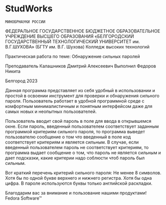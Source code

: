 # StudWorks
	МИНОБРНАУКИ РОССИИ
ФЕДЕРАЛЬНОЕ ГОСУДАРСТВЕННОЕ БЮДЖЕТНОЕ ОБРАЗОВАТЕЛЬНОЕ УЧРЕЖДЕНИЕ ВЫСШЕГО ОБРАЗОВАНИЯ
«БЕЛГОРОДСКИЙ ГОСУДАРСТВЕННЫЙ
ТЕХНОЛОГИЧЕСКИЙ УНИВЕРСИТЕТ им. В.Г.ШУХОВА»
(БГТУ им. В.Г. Шухова)
Колледж высоких технологий

Практическая работа по теме: 
Обнаружение сильных паролей

Преподаватель 
Калашников Дмитрий Алексеевич
Выполнил
Федоров Никита

Белгород 2023

Данная программа представляет из себя удобный в использовании и простой в освоении инструмент для проверки и обнаружения сильного пароля.
Пользователь работает в удобной программной среде с комфортным минималистичным и понятным интерфейсом даже для самых новых и неопытных пользователей.
 
Пользователь вводит свой пароль в поле для ввода в открывшемся окне. 
Если пароль, введенный пользователем соответствует заданным программой критериям сильного пароля, то программа выведет пользователю сообщение о том что введенный в поле код соответствует критериям и является сильным.
В случае, если введенный пользователем пароль не соответствует критериям, то программа выдает сообщение о том, что пароль не является сильным и дает подсказки, какие критерии надо соблюсти чтоб пароль был сильным.  

Вот краткий перечень критерий сильного пароля:
Не менее 8 символов.
Хотя бы по одной букве верхнего и нижнего регистра.
Хотя бы одна цифра.
В пароле используются буквы только английской раскладки.

Благодарим вас за внимание и пользование нашими продуктами!
Fedora Software™
